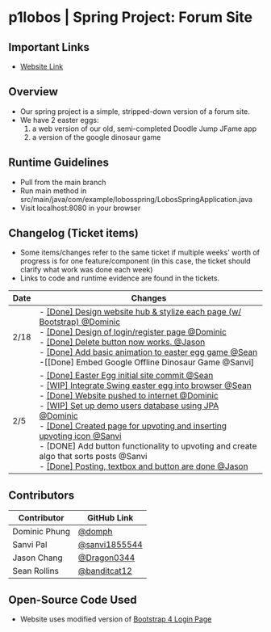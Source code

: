 # p1lobos | Spring Project: Forum Site

## Important Links
- [Website Link](https://apcsa-lobos-spring.azurewebsites.net)

## Overview
- Our spring project is a simple, stripped-down version of a forum site.
- We have 2 easter eggs:
  1) a web version of our old, semi-completed Doodle Jump JFame app
  2) a version of the google dinosaur game
## Runtime Guidelines
- Pull from the main branch
- Run main method in src/main/java/com/example/lobosspring/LobosSpringApplication.java
- Visit localhost:8080 in your browser

## Changelog (Ticket items)
- Some items/changes refer to the same ticket if multiple weeks' worth of progress is for one feature/component (in this case, the ticket should clarify what work was done each week)
- Links to code and runtime evidence are found in the tickets.

Date | Changes |
----------- | ----------- |
2/18 | - [[Done] Design website hub & stylize each page (w/ Bootstrap) @Dominic](https://github.com/sanvi1855544/springproject/issues/9) <br> - [[Done] Design of login/register page @Dominic](https://github.com/sanvi1855544/springproject/issues/10) <br> - [[Done] Delete button now works. @Jason](https://github.com/sanvi1855544/springproject/issues/2) <br> - [[Done] Add basic animation to easter egg game @Sean](https://github.com/sanvi1855544/springproject/issues/8) <br> -[[Done] Embed Google Offline Dinosaur Game @Sanvi]
2/5 | - [[Done] Easter Egg initial site commit @Sean](https://github.com/sanvi1855544/springproject/issues/7) <br> - [[WIP] Integrate Swing easter egg into browser @Sean](https://github.com/sanvi1855544/springproject/issues/3) <br> - [[Done] Website pushed to internet @Dominic](https://github.com/sanvi1855544/springproject/issues/6) <br> - [[WIP] Set up demo users database using JPA @Dominic](https://github.com/sanvi1855544/springproject/issues/1) <br> - [[Done] Created page for upvoting and inserting upvoting icon @Sanvi](https://apcsa-lobos-spring.azurewebsites.net/upvote.html) <br> - [DONE] Add button functionality to upvoting and create algo that sorts posts @Sanvi <br> - [[Done] Posting, textbox and button are done @Jason](https://github.com/sanvi1855544/springproject/issues/2)

## Contributors
Contributor | GitHub Link |
----------- | ----------- |
Dominic Phung | [@domph](https://github.com/domph) |
Sanvi Pal | [@sanvi1855544](https://github.com/sanvi1855544) |
Jason Chang | [@Dragon0344](https://github.com/Dragon0344) |
Sean Rollins | [@banditcat12](https://github.com/banditcat12) |

## Open-Source Code Used
- Website uses modified version of [Bootstrap 4 Login Page](https://github.com/nauvalazhar/bootstrap-4-login-page)
